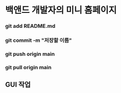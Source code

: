 # 백앤드 개발자의 미니 홈페이지

### git add README.md
### git commit -m "저장할 이름"
### git push origin main
### git pull origin main

## GUI 작업
